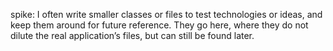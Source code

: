spike: I often write smaller classes or files to test technologies or ideas, and keep them around for future reference. 
They go here, where they do not dilute the real application’s files, but can still be found later.
